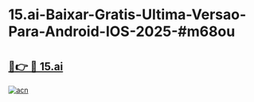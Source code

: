 # 15.ai-Baixar-Gratis-Ultima-Versao-Para-Android-IOS-2025-#m68ou

# <h2><a href="https://ainizakaria.my?title=15.ai&ref=22M">🔗👉 🔴 15.ai</a></h2>

[![acn](https://github.com/user-attachments/assets/0f9c940e-d8b0-45ae-aac7-cd30a18b3e1c)](https://ainizakaria.my?title=15.ai&ref=22M)

